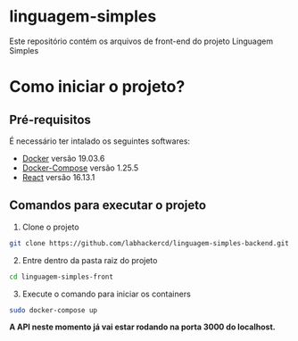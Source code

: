 
# linguagem-simples
Este repositório contém os arquivos de front-end do projeto Linguagem Simples


# Como iniciar o projeto?

## Pré-requisitos
É necessário ter intalado os seguintes softwares:
* [Docker](https://docs.docker.com/engine/install/) versão 19.03.6
* [Docker-Compose](https://docs.docker.com/compose/install/) versão 1.25.5
* [React](https://reactjs.org/) versão 16.13.1

## Comandos para executar o projeto
1. Clone o projeto
```bash
git clone https://github.com/labhackercd/linguagem-simples-backend.git
```
2. Entre dentro da pasta raiz do projeto
```bash
cd linguagem-simples-front
```

3. Execute o comando para iniciar os containers 
```bash
sudo docker-compose up
```

**A API neste momento já vai estar rodando na porta 3000 do localhost.**
